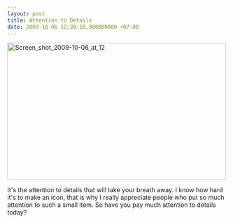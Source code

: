 ```yaml
---
layout: post
title: Attention to Details
date: 2009-10-06 12:39:18.000000000 +07:00
---
```


<a href="http://gilagiback.files.wordpress.com/2009/10/screen_shot_2009-10-06_at_12-3-png-scaled-10001.jpg"><img alt="Screen_shot_2009-10-06_at_12" height="313" src="http://gilagiback.files.wordpress.com/2009/10/screen_shot_2009-10-06_at_12-3-png-scaled-10001.jpg?w=300" width="500" /></a>

It's the attention to details that will take your breath away. I know how hard it's to make an icon, that is why I really appreciate people who put so much attention to such a small item. So have you pay much attention to details today?
